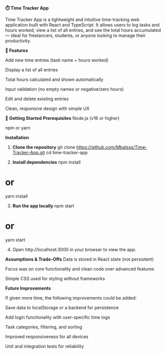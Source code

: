 **⏱️ Time Tracker App**


Time Tracker App is a lightweight and intuitive time-tracking web application built with React and TypeScript. It allows users to log tasks and hours worked, view a list of all entries, and see the total hours accumulated — ideal for freelancers, students, or anyone looking to manage their productivity.

**🔧 Features**

Add new time entries (task name + hours worked)

Display a list of all entries

Total hours calculated and shown automatically

Input validation (no empty names or negative/zero hours)

Edit and delete existing entries

Clean, responsive design with simple UX

**🚀 Getting Started**
**Prerequisites**
Node.js (v16 or higher)

npm or yarn

**Installation**
1. **Clone the repository**
git clone https://github.com/Mbalsss/Time-Tracker-App.git
cd time-tracker-app

2. **Install dependencies**
npm install
# or
yarn install

3. **Run the app locally**
npm start
# or
yarn start

4. Open http://localhost:3000 in your browser to view the app.

**Assumptions & Trade-Offs**
Data is stored in React state (not persistent)

Focus was on core functionality and clean code over advanced features

Simple CSS used for styling without frameworks

**Future Improvements**

If given more time, the following improvements could be added:

Save data to localStorage or a backend for persistence

Add login functionality with user-specific time logs

Task categories, filtering, and sorting

Improved responsiveness for all devices

Unit and integration tests for reliability
